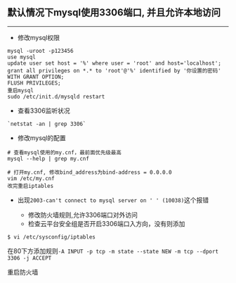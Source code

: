 ## 默认情况下mysql使用3306端口, 并且允许本地访问

--- 

  - 修改mysql权限
  
```shell
mysql -uroot -p123456
use mysql
update user set host = '%' where user = 'root' and host='localhost';
grant all privileges on *.* to 'root'@'%' identified by '你设置的密码' WITH GRANT OPTION; 
FLUSH PRIVILEGES;
重启mysql
sudo /etc/init.d/mysqld restart
```

  - 查看3306监听状况
  
```shell
`netstat -an | grep 3306` 
```
  - 修改mysql的配置
  
```shell
# 查看mysql使用的my.cnf，最前面优先级最高
mysql --help | grep my.cnf

# 打开my.cnf, 修改bind_address为bind-address = 0.0.0.0
vim /etc/my.cnf
改完重启iptables
```
- 出现`2003-can't connect to mysql server on ' ' (10038)`这个报错

  - 修改防火墙规则,允许3306端口对外访问 
  - 检查云平台安全组是否开启3306端口入方向，没有则添加
  
```shell
$ vi /etc/sysconfig/iptables
```

在80下方添加规则`-A INPUT -p tcp -m state --state NEW -m tcp --dport 3306 -j ACCEPT`

重启防火墙
